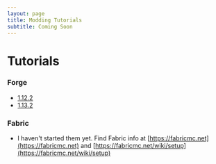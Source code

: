 ```yaml
---
layout: page
title: Modding Tutorials
subtitle: Coming Soon
---
```


# Tutorials
### Forge
- [1.12.2](https://cadiboo.github.io/tutorials/1.12.2/)
- [1.13.2](https://cadiboo.github.io/tutorials/1.13.2/)

### Fabric
- I haven't started them yet. Find Fabric info at [https://fabricmc.net](https://fabricmc.net) and [https://fabricmc.net/wiki/setup](https://fabricmc.net/wiki/setup)

